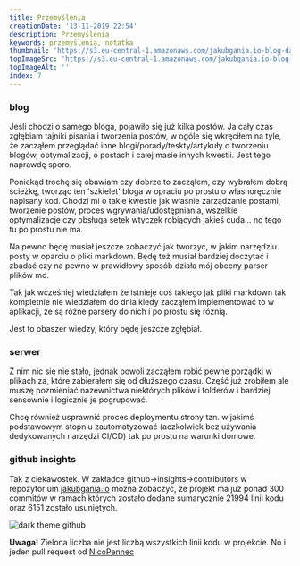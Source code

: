 ```yaml
---
title: Przemyślenia
creationDate: '13-11-2019 22:54'
description: Przemyślenia
keywords: przemyślenia, notatka
thumbnail: 'https://s3.eu-central-1.amazonaws.com/jakubgania.io-blog-data/13-11-2019-przemyslenia/thumbnail.jpg'
topImageSrc: 'https://s3.eu-central-1.amazonaws.com/jakubgania.io-blog-data/13-11-2019-przemyslenia/top-image.jpg'
topImageAlt: ''
index: 7
---
```


### blog

Jeśli chodzi o samego bloga, pojawiło się już kilka postów. Ja cały czas zgłębiam
tajniki pisania i tworzenia postów, w ogóle się wkręciłem na tyle, że zacząłem
przeglądać inne blogi/porady/teskty/artykuły o tworzeniu blogów, optymalizacji,
o postach i całej masie innych kwestii. Jest tego naprawdę sporo.

Poniekąd trochę się obawiam czy dobrze to zacząłem, czy wybrałem dobrą ścieżkę,
tworząc ten 'szkielet' bloga w opraciu po prostu o własnoręcznie napisany kod.
Chodzi mi o takie kwestie jak właśnie zarządzanie postami, tworzenie postów,
proces wgrywania/udostępniania, wszelkie optymalizacje czy obsługa setek wtyczek
robiących jakieś cuda... no tego tu po prostu nie ma.

Na pewno będę musiał jeszcze zobaczyć jak tworzyć, w jakim narzędziu posty w
oparciu o pliki markdown. Będę też musiał bardziej doczytać i zbadać czy na pewno
w prawidłowy sposób działa mój obecny parser plików md.

Tak jak wcześniej wiedziałem że istnieje coś takiego jak pliki markdown tak kompletnie
nie wiedziałem do dnia kiedy zacząłem implementować to w aplikacji, że są różne
parsery do nich i po prostu się różnią.

Jest to obaszer wiedzy, który będę jeszcze zgłębiał.

### serwer

Z nim nic się nie stało, jednak powoli zacząłem robić pewne porządki w plikach
za, które zabierałem się od dłuższego czasu. Część już zrobiłem ale muszę
pozmieniać nazewnictwa niektórych plików i folderów i bardziej sensownie i logicznie
je pogrupować.

Chcę również usprawnić proces deploymentu strony tzn. w jakimś podstawowym stopniu
zautomatyzować (aczkolwiek bez używania dedykowanych narzędzi CI/CD) tak po prostu
na warunki domowe.

### github insights

Tak z ciekawostek. W zakładce github->insights->contributors w repozytorium
[jakubgania.io](https://github.com/jakubgania/jakubgania.io) można zobaczyć, że
projekt ma już ponad 300 commitów w ramach których zostało dodane sumarycznie
21994 linii kodu oraz 6151 zostało usuniętych.

![dark theme github](https://s3.eu-central-1.amazonaws.com/jakubgania.io-blog-data/13-11-2019-przemyslenia/github.PNG)

**Uwaga!** Zielona liczba nie jest liczbą wszystkich linii kodu w projekcie.
No i jeden pull request od [NicoPennec](https://github.com/NicoPennec)
